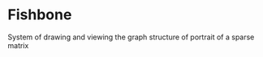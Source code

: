 Fishbone
========

System of drawing and viewing the graph structure of portrait of a sparse matrix
